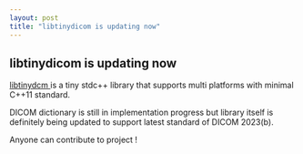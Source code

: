 ```yaml
---
layout: post
title: "libtinydicom is updating now"
---
```


## libtinydicom is updating now

[libtinydcm ](https://github.com/rageworx/libtinydicom) is a tiny stdc++ library that supports multi platforms with minimal C++11 standard.

DICOM dictionary is still in implementation progress but library itself is definitely being updated to support latest standard of DICOM 2023(b).

Anyone can contribute to project !
